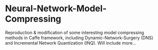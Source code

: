 # Neural-Network-Model-Compressing
Reproduction &amp; modification of some interesting model compressing methods in Caffe framework, including Dynamic-Network-Surgery (DNS) and Incremental Network Quantization (INQ). Will include more...
